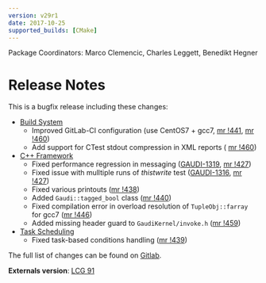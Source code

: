 ```yaml
---
version: v29r1
date: 2017-10-25
supported_builds: [CMake]
---
```

Package Coordinators: Marco Clemencic, Charles Leggett, Benedikt Hegner

# Release Notes

This is a bugfix release including these changes:

* [Build System](https://gitlab.cern.ch/gaudi/Gaudi/merge_requests?label_name%5B%5D=build+system&milestone_title=v29r1&scope=all&state=merged)
  * Improved GitLab-CI configuration (use CentOS7 + gcc7, [mr !441](https://gitlab.cern.ch/gaudi/Gaudi/merge_requests/441), [mr !460](https://gitlab.cern.ch/gaudi/Gaudi/merge_requests/460))
  * Add support for CTest stdout compression in XML reports ( [mr !460](https://gitlab.cern.ch/gaudi/Gaudi/merge_requests/460))
* [C++ Framework](https://gitlab.cern.ch/gaudi/Gaudi/merge_requests?label_name%5B%5D=C%2B%2B+framework&milestone_title=v29r1&scope=all&state=merged)
  * Fixed performance regression in messaging ([GAUDI-1319](https://its.cern.ch/jira/projects/GAUDI/issues/GAUDI-1319), [mr !427](https://gitlab.cern.ch/gaudi/Gaudi/merge_requests/427))
  * Fixed issue with mulltiple runs of *thistwrite* test ([GAUDI-1316](https://its.cern.ch/jira/projects/GAUDI/issues/GAUDI-1316), [mr !427](https://gitlab.cern.ch/gaudi/Gaudi/merge_requests/427))
  * Fixed various printouts ([mr !438](https://gitlab.cern.ch/gaudi/Gaudi/merge_requests/438))
  * Added `Gaudi::tagged_bool` class ([mr !440](https://gitlab.cern.ch/gaudi/Gaudi/merge_requests/440))
  * Fixed compilation error in overload resolution of `TupleObj::farray` for gcc7 ([mr !446](https://gitlab.cern.ch/gaudi/Gaudi/merge_requests/446))
  * Added missing header guard to `GaudiKernel/invoke.h` ([mr !459](https://gitlab.cern.ch/gaudi/Gaudi/merge_requests/459))
* [Task Scheduling](https://gitlab.cern.ch/gaudi/Gaudi/merge_requests?label_name%5B%5D=task+scheduling&milestone_title=v29r1&scope=all&state=merged)
  * Fixed task-based conditions handling ([mr !439](https://gitlab.cern.ch/gaudi/Gaudi/merge_requests/439))

The full list of changes can be found on [Gitlab](https://gitlab.cern.ch/gaudi/Gaudi/merge_requests?milestone_title=v29r1&scope=all&state=merged).

**Externals version**: [LCG 91](http://lcgsoft.web.cern.ch/lcgsoft/release/91/)
